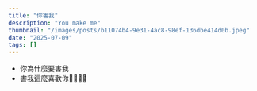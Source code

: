 ```yaml
---
title: "你害我"
description: "You make me"
thumbnail: "/images/posts/b11074b4-9e31-4ac8-98ef-136dbe414d0b.jpeg"
date: "2025-07-09"
tags: []
---
```

- 你為什麼要害我
- 害我這麼喜歡你🤬🤬😭😭
